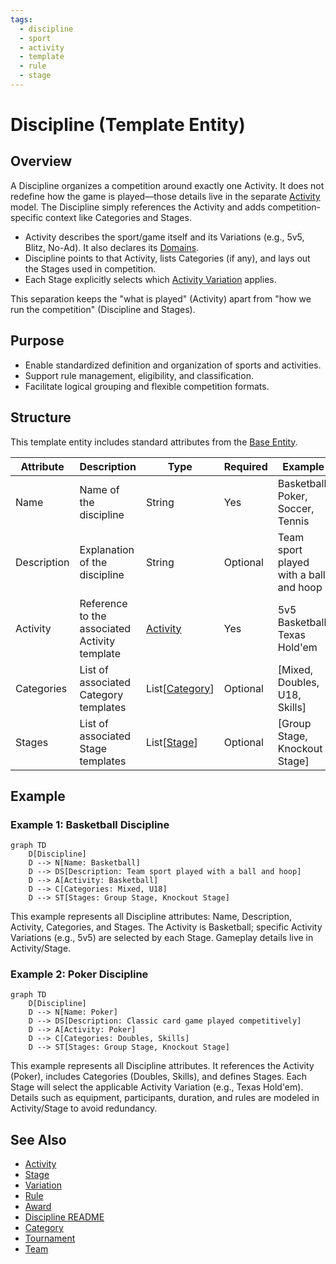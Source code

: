 ```yaml
---
tags:
  - discipline
  - sport
  - activity
  - template
  - rule
  - stage
---
```


# Discipline (Template Entity)

## Overview

A Discipline organizes a competition around exactly one Activity. It does not redefine how the game is played—those details live in the separate [Activity](activity/activity.md) model. The Discipline simply references the Activity and adds competition-specific context like Categories and Stages.

- Activity describes the sport/game itself and its Variations (e.g., 5v5, Blitz, No-Ad). It also declares its [Domains](activity/domain.md).
- Discipline points to that Activity, lists Categories (if any), and lays out the Stages used in competition.
- Each Stage explicitly selects which [Activity Variation](activity/variation/variation.md) applies.

This separation keeps the "what is played" (Activity) apart from "how we run the competition" (Discipline and Stages).

## Purpose

- Enable standardized definition and organization of sports and activities.
- Support rule management, eligibility, and classification.
- Facilitate logical grouping and flexible competition formats.

## Structure

This template entity includes standard attributes from the [Base Entity](../foundation/base_entity.md).

| Attribute    | Description                                         | Type        | Required | Example                                         |
|--------------|-----------------------------------------------------|-------------|----------|-------------------------------------------------|
| Name         | Name of the discipline                              | String      | Yes      | Basketball, Poker, Soccer, Tennis               |
| Description  | Explanation of the discipline                       | String      | Optional | Team sport played with a ball and hoop          |
| Activity     | Reference to the associated Activity template        | [Activity](activity/activity.md)   | Yes      | 5v5 Basketball, Texas Hold'em                   |
| Categories   | List of associated Category templates               | List[[Category](../classification/category.md)] | Optional | [Mixed, Doubles, U18, Skills]                   |
| Stages       | List of associated Stage templates                  | List[[Stage](stage/stage.md)] | Optional | [Group Stage, Knockout Stage]                   |
<!-- Status is provided by the Base Entity and is not listed here. -->

## Example

### Example 1: Basketball Discipline

```mermaid
graph TD
    D[Discipline]
    D --> N[Name: Basketball]
    D --> DS[Description: Team sport played with a ball and hoop]
    D --> A[Activity: Basketball]
    D --> C[Categories: Mixed, U18]
    D --> ST[Stages: Group Stage, Knockout Stage]

```

This example represents all Discipline attributes: Name, Description, Activity, Categories, and Stages. The Activity is Basketball; specific Activity Variations (e.g., 5v5) are selected by each Stage. Gameplay details live in Activity/Stage.

### Example 2: Poker Discipline

```mermaid
graph TD
    D[Discipline]
    D --> N[Name: Poker]
    D --> DS[Description: Classic card game played competitively]
    D --> A[Activity: Poker]
    D --> C[Categories: Doubles, Skills]
    D --> ST[Stages: Group Stage, Knockout Stage]

```

This example represents all Discipline attributes. It references the Activity (Poker), includes Categories (Doubles, Skills), and defines Stages. Each Stage will select the applicable Activity Variation (e.g., Texas Hold'em). Details such as equipment, participants, duration, and rules are modeled in Activity/Stage to avoid redundancy.

## See Also

- [Activity](activity/activity.md)
- [Stage](stage/stage.md)
- [Variation](activity/variation/variation.md)
- [Rule](activity/variation/rule.md)
- [Award](award.md)
- [Discipline README](../README.md)
- [Category](../classification/category.md)
- [Tournament](../tournament/tournament.md)
- [Team](../team/team.md)

